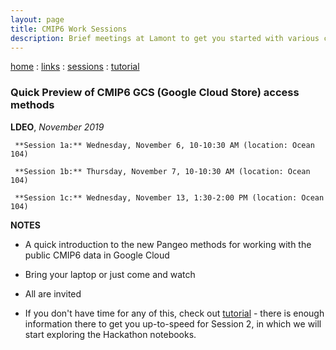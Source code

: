 ```yaml
---
layout: page
title: CMIP6 Work Sessions
description: Brief meetings at Lamont to get you started with various chores
---
```

[home](../index.html) : [links](../pages/links.html) : [sessions](../pages/sessions.html) : [tutorial](../pages/tutorial1.html)

###  Quick Preview of CMIP6 GCS (Google Cloud Store) access methods

**LDEO**, *November 2019*

	 **Session 1a:** Wednesday, November 6, 10-10:30 AM (location: Ocean 104)

	 **Session 1b:** Thursday, November 7, 10-10:30 AM (location: Ocean 104)

	 **Session 1c:** Wednesday, November 13, 1:30-2:00 PM (location: Ocean 104)

 
**NOTES**

- A quick introduction to the new Pangeo methods for working with the public CMIP6 data in Google Cloud
- Bring your laptop or just come and watch
- All are invited

- If you don't have time for any of this, check out [tutorial](https://naomi-henderson.github.io/pages/tutorial1.html) - there is enough information there to get you up-to-speed for Session 2, in which we will start exploring the Hackathon notebooks.

